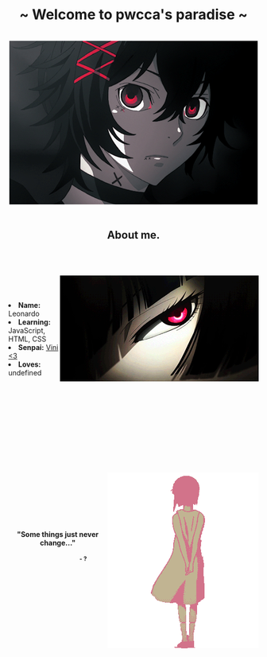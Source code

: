 <body>
<h1 align="center">~ Welcome to pwcca's paradise ~</h1>
<br>
<div align="center">
<img src="assets/banner.gif">
</div>
<br>
<div>
<h2 align="center"> About me. </h2>
 <br><br><br>
<img src="assets/side2.gif" align="right">
<br><br><br>
<li>
<b>Name:</b> Leonardo</li>
 <li>
<b>Learning:</b> JavaScript, HTML, CSS
</li>
 <li>
<b>Senpai:</b> <a href="https://github.com/Losty17"> Vini <3 </a>
</li>
<li>
<b>Loves:</b> undefined
</li>
<br><br><br>
<br><br><br>
 <h1></h1>
<br><br><br>
<div align="center">
 <img align="right" src="assets/LainDressSlow.gif"><br><br><br><br><br><br>
<p><strong>"Some things just never change..."<strong><p>
 <small>⠀⠀⠀⠀⠀⠀⠀⠀⠀⠀⠀⠀- ?<small>
 </div>
</div>
<div>
